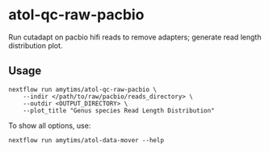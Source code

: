 # atol-qc-raw-pacbio

Run cutadapt on pacbio hifi reads to remove adapters; generate read length distribution plot.

## Usage

```
nextflow run amytims/atol-qc-raw-pacbio \
    --indir </path/to/raw/pacbio/reads_directory> \
    --outdir <OUTPUT_DIRECTORY> \
    --plot_title "Genus species Read Length Distribution" 
```

To show all options, use:

```
nextflow run amytims/atol-data-mover --help
```